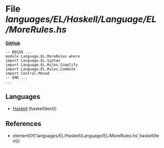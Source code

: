 # File _languages/EL/Haskell/Language/EL/MoreRules.hs_
**[GitHub](https://github.com/softlang/yas/blob/master/languages/EL/Haskell/Language/EL/MoreRules.hs)**
```
-- BEGIN ...
module Language.EL.MoreRules where
import Language.EL.Syntax
import Language.EL.Rules.Simplify
import Language.EL.Rules.Commute
import Control.Monad
-- END ...
...
```

## Languages
* [Haskell](../languages/Haskell.md) (haskell(text))

## References
* elementOf('languages/EL/Haskell/Language/EL/MoreRules.hs',haskell(text))
